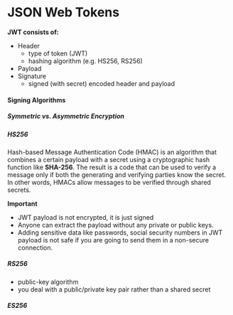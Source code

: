 # JSON Web Tokens


**JWT consists of:**
- Header
	- type of token (JWT)
	- hashing algorithm (e.g. HS256, RS256)
- Payload
- Signature
	- signed (with secret) encoded header and payload

#### Signing Algorithms


##### Symmetric vs. Asymmetric Encryption


##### HS256

Hash-based Message Authentication Code (HMAC) is an algorithm that combines a certain payload with a secret using a cryptographic hash function like **SHA-256**. The result is a code that can be used to verify a message only if both the generating and verifying parties know the secret. In other words, HMACs allow messages to be verified through shared secrets.

**Important**
- JWT payload is not encrypted, it is just signed
- Anyone can extract the payload without any private or public keys.
- Adding sensitive data like passwords, social security numbers in JWT payload is not safe if you are going to send them in a non-secure connection.

##### RS256
- public-key algorithm
- you deal with a public/private key pair rather than a shared secret



##### ES256

